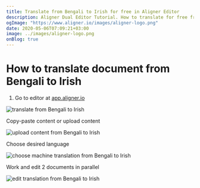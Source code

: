 ```yaml
---
title: Translate from Bengali to Irish for free in Aligner Editor
description: Aligner Dual Editor Tutorial. How to translate for free from Bengali to Irish. Aligner is multilingual document management platform. 
ogImage: "https://www.aligner.io/images/aligner-logo.png"
date: 2020-05-06T07:09:21+03:00
image: ../images/aligner-logo.png
onBlog: true
---
```


# How to translate document from Bengali to Irish

1. Go to editor at [app.aligner.io](https://app.aligner.io "Aligner App web page")

![translate from Bengali to Irish](../aligner-blank-editor.png "translate from Bengali to Irish")

Copy-paste content or upload content

![upload content from Bengali to Irish](../aligner-uploaded-document.png "upload content from Bengali to Irish")

Choose desired language

![choose machine translation from Bengali to Irish](../aligner-language-dropdown.png "choose machine translation from Bengali to Irish")

Work and edit 2 documents in parallel

![edit translation from Bengali to Irish](../aligner-double-sitded-editor.png "edit translation from Bengali to Irish")

